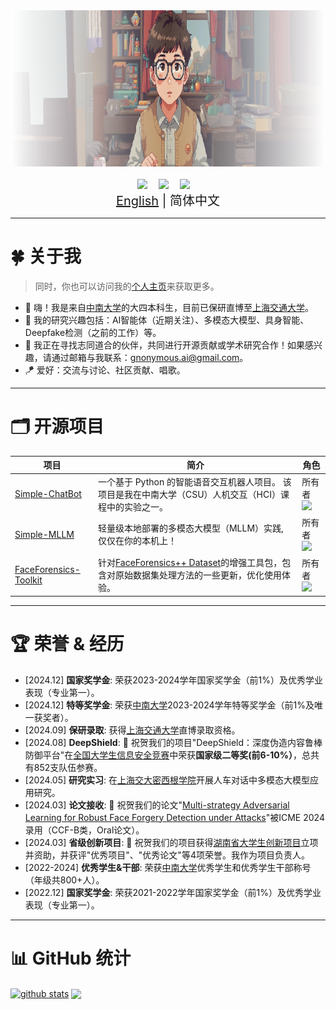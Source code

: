 <div align="center">
  
  <!-- 动态打字效果 -->
 <div>
    <a href="https://github.com/Gnonymous">
      <!-- <img src="https://readme-typing-svg.demolab.com?font=Fira+Code&weight=600&size=60&duration=2500&pause=1000&color=ff9966&center=true&vCenter=true&width=600&height=80&lines=让我们一起头脑风暴+🤯!&center=true&size=50" /> -->
      <img src="images/output.png" width="auto" height="250"/>
    </a>
  </div>

  <div>&nbsp;</div>
  
  <!-- 个人资料徽标 -->
  <div>
    <a href="https://gnonymous.github.io/" target="_blank"><img src="https://img.shields.io/badge/个人-博客-orange" /></a>&emsp;
    <a href="https://github.com/Gnonymous?tab=repositories" target="_blank"><img src="https://img.shields.io/badge/GitHub-仓库-lightgreen" /></a>&emsp;
    <a href="https://readme-typing-svg.demolab.com?font=Fira+Code&weight=600&size=60&duration=2500&pause=1000&color=5c5c4a&center=true&vCenter=true&width=600&height=80&lines=暂时还未上线🤗!&center=true&size=50" target="_blank"><img src="https://img.shields.io/badge/知乎-主页-lightblue" /></a>&emsp;
    <!-- 访问量统计徽标 -->
    <!-- <img src="https://komarev.com/ghpvc/?username=Gnonymous&label=浏览&color=0e75b6&style=flat" alt="访问量统计" /> -->
  </div>
</div>

<div align="center" style="font-size: 20px;">
  <a href="README.md">English</a> | 简体中文
  <br />
</div>

----

# 🍀 关于我
> 同时，你也可以访问我的[个人主页](https://gnonymous.github.io)来获取更多。
- 👋 嗨！我是来自[中南大学](http://www.csu.edu.cn/)的大四本科生，目前已保研直博至[上海交通大学](https://en.sjtu.edu.cn/)。
- 💭 我的研究兴趣包括：AI智能体（近期关注）、多模态大模型、具身智能、Deepfake检测（之前的工作）等。
- 📢 我正在寻找志同道合的伙伴，共同进行开源贡献或学术研究合作！如果感兴趣，请通过邮箱与我联系：[gnonymous.ai@gmail.com](mailto:gnonymous.ai@gmail.com)。
- 🪁 爱好：交流与讨论、社区贡献、唱歌。

----

# 🗂️ 开源项目
| 项目 | 简介 | 角色 |
| ----------- | ----------- | ----------- |
| [Simple-ChatBot](https://github.com/Gnonymous/Simple-ChatBot) | 一个基于 Python 的智能语音交互机器人项目。 该项目是我在中南大学（CSU）人机交互（HCI）课程中的实验之一。 | 所有者 ![](https://img.shields.io/github/stars/Gnonymous/Simple-ChatBot?style=social) |
| [Simple-MLLM](https://github.com/Gnonymous/Simple-MLLM) | 轻量级本地部署的多模态大模型（MLLM）实践, 仅仅在你的本机上！ | 所有者 ![](https://img.shields.io/github/stars/Gnonymous/Simple-MLLM?style=social) |
| [FaceForensics-Toolkit](https://github.com/Gnonymous/Simple-MLLM) | 针对[FaceForensics++ Dataset](https://github.com/ondyari/FaceForensics)的增强工具包，包含对原始数据集处理方法的一些更新，优化使用体验。 | 所有者 ![](https://img.shields.io/github/stars/Gnonymous/FaceForensics-Toolkit?style=social) |

----

# 🏆 荣誉 & 经历

- [2024.12] **国家奖学金**: 荣获2023-2024学年国家奖学金（前1%）及优秀学业表现（专业第一）。
- [2024.12] **特等奖学金**: 荣获[中南大学](https://csu.edu.cn/)2023-2024学年特等奖学金（前1%及唯一获奖者）。
- [2024.09] **保研录取**: 获得[上海交通大学](https://sjtu.edu.cn/)直博录取资格。
- [2024.08] **DeepShield**: 🎉 祝贺我们的项目"DeepShield：深度伪造内容鲁棒防御平台"在[全国大学生信息安全竞赛](http://117.78.33.202/announcement/view/364)中荣获**国家级二等奖(前6-10%）**，总共有852支队伍参赛。
- [2024.05] **研究实习**: 在[上海交大密西根学院](https://www.ji.sjtu.edu.cn/)开展人车对话中多模态大模型应用研究。
- [2024.03] **论文接收**: 🎉 祝贺我们的论文"[Multi-strategy Adversarial Learning for Robust Face Forgery Detection under Attacks](https://ieeexplore.ieee.org/abstract/document/10688131)"被ICME 2024录用（CCF-B类，Oral论文）。
- [2024.03] **省级创新项目**: 🎉 祝贺我们的项目获得[湖南省大学生创新项目](http://114.220.75.43:1021/hncxcy)立项并资助，并获评"优秀项目"、"优秀论文"等4项荣誉。我作为项目负责人。
- [2022-2024] **优秀学生&干部**: 荣获[中南大学](https://csu.edu.cn/)优秀学生和优秀学生干部称号（年级共800+人）。
- [2022.12] **国家奖学金**: 荣获2021-2022学年国家奖学金（前1%）及优秀学业表现（专业第一）。

----

# 📊 GitHub 统计
<a href="https://github.com/Gnonymous"><img align="center" src="https://github-readme-stats.vercel.app/api?username=Gnonymous&show_icons=true&include_all_commits=true&theme=blue&hide_border=true&locale=cn" alt="github stats" /></a> 
<a href="https://github.com/Gnonymous"><img align="center" src="https://github-readme-stats.vercel.app/api/top-langs/?username=Gnonymous&layout=compact&theme=blue&hide_border=true&locale=cn" /></a> 